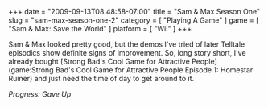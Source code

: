+++
date = "2009-09-13T08:48:58-07:00"
title = "Sam & Max Season One"
slug = "sam-max-season-one-2"
category = [ "Playing A Game" ]
game = [ "Sam & Max: Save the World" ]
platform = [ "Wii" ]
+++

Sam & Max looked pretty good, but the demos I've tried of later Telltale episodics show definite signs of improvement.  So, long story short, I've already bought [Strong Bad's Cool Game for Attractive People](game:Strong Bad's Cool Game for Attractive People Episode 1: Homestar Ruiner) and just need the time of day to get around to it.

<i>Progress: Gave Up</i>
